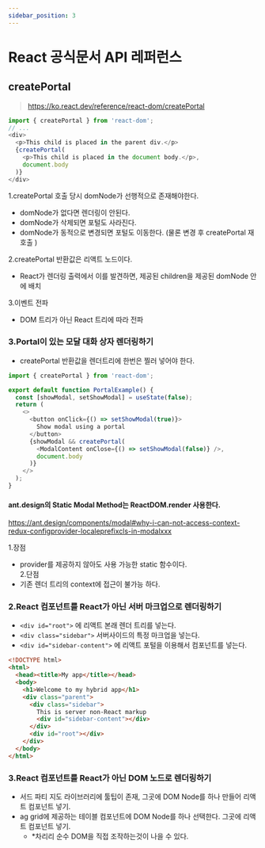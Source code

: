 ```yaml
---
sidebar_position: 3
---
```


# React 공식문서 API 레퍼런스  


## createPortal
>https://ko.react.dev/reference/react-dom/createPortal


```js
import { createPortal } from 'react-dom';
// ...
<div>
  <p>This child is placed in the parent div.</p>
  {createPortal(
    <p>This child is placed in the document body.</p>,
    document.body
  )}
</div>
```
1.createPortal 호출 당시 domNode가 선행적으로 존재해야한다.  
- domNode가 없다면 렌더링이 안된다.  
- domNode가 삭제되면 포털도 사라진다.
- domNode가 동적으로 변경되면 포털도 이동한다. (물론 변경 후 createPortal 재호출 )  

2.createPortal 반환값은 리액트 노드이다. 
- React가 렌더링 출력에서 이를 발견하면, 제공된 children을 제공된 domNode 안에 배치  

3.이벤트 전파
- DOM 트리가 아닌 React 트리에 따라 전파 

### 3.Portal이 있는 모달 대화 상자 렌더링하기   

- createPortal 반환값을 렌더트리에 한번은 찔러 넣어야 한다.  

```js
import { createPortal } from 'react-dom';

export default function PortalExample() {
  const [showModal, setShowModal] = useState(false);
  return (
    <>
      <button onClick={() => setShowModal(true)}>
        Show modal using a portal
      </button>
      {showModal && createPortal(
        <ModalContent onClose={() => setShowModal(false)} />,
        document.body
      )}
    </>
  );
}
```

#### ant.design의 Static Modal Method는 ReactDOM.render 사용한다.  

https://ant.design/components/modal#why-i-can-not-access-context-redux-configprovider-localeprefixcls-in-modalxxx   

1.장점  
- provider를 제공하지 않아도 사용 가능한 static 함수이다.  
2.단점  
- 기존 렌더 트리의 context에 접근이 불가능 하다.  

### 2.React 컴포넌트를 React가 아닌 서버 마크업으로 렌더링하기   

- `<div id="root">` 에 리액트 본래 렌더 트리를 넣는다.
- `<div class="sidebar">` 서버사이드의 특정 마크업을 넣는다.  
- `<div id="sidebar-content">` 에 리액트 포털을 이용해서 컴포넌트를 넣는다.  

```html
<!DOCTYPE html>
<html>
  <head><title>My app</title></head>
  <body>
    <h1>Welcome to my hybrid app</h1>
    <div class="parent">
      <div class="sidebar">
        This is server non-React markup
        <div id="sidebar-content"></div>
      </div>
      <div id="root"></div>
    </div>
  </body>
</html>
```

### 3.React 컴포넌트를 React가 아닌 DOM 노드로 렌더링하기     

- 서드 파티 지도 라이브러리에 툴팁이 존재, 그곳에 DOM Node를 하나 만들어 리액트 컴포넌트 넣기.     
- ag grid에 제공하는 테이블 컴포넌트에 DOM Node를 하나 선택한다. 그곳에 리액트 컴포넌트 넣기.  
  - *차리리 순수 DOM을 직접 조작하는것이 나을 수 있다.  

